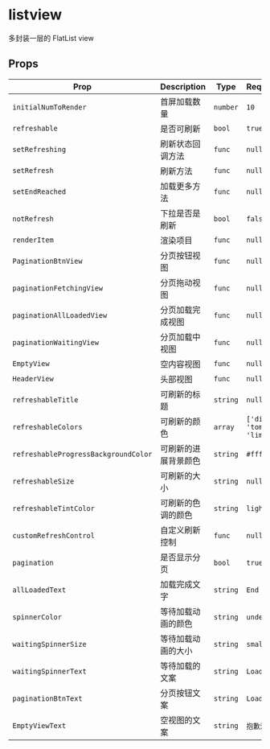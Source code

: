 # listview

多封装一层的 FlatList view

## Props

Prop | Description | Type | Required/Default
------ | ------ | ------ | ------
`initialNumToRender`|首屏加载数量|`number`|`10`
`refreshable`|是否可刷新|`bool`|`true`
`setRefreshing`|刷新状态回调方法|`func`|`null`
`setRefresh`|刷新方法|`func`|`null`
`setEndReached`|加载更多方法|`func`|`null`
`notRefresh`|下拉是否是刷新|`bool`|`false`
`renderItem`|渲染项目|`func`|`null`
`PaginationBtnView`|分页按钮视图|`func`|`null`
`paginationFetchingView`|分页拖动视图|`func`| `null`
`paginationAllLoadedView`|分页加载完成视图|`func`|`null`
`paginationWaitingView`|分页加载中视图|`func`|`null`
`EmptyView`|空内容视图|`func`|`null`
`HeaderView`|头部视图|`func`|`null`
`refreshableTitle`|可刷新的标题|`string`|`null`
`refreshableColors`|可刷新的颜色|`array`| `['dimgray', 'tomato', 'limegreen']`
`refreshableProgressBackgroundColor`|可刷新的进展背景颜色|`string`|`#fff`
`refreshableSize`|可刷新的大小|`string`|`null`
`refreshableTintColor`|可刷新的色调的颜色|`string`|`lightgray`
`customRefreshControl`|自定义刷新控制|`func`| `null`
`pagination`|是否显示分页|`bool`|`true`
`allLoadedText`|加载完成文字|`string`|`End of List`
`spinnerColor`|等待加载动画的颜色|`string`|`undefined`
`waitingSpinnerSize`|等待加载动画的大小|`string`|`small`
`waitingSpinnerText`|等待加载的文案|`string`|`Loading...`
`paginationBtnText`|分页按钮文案|`string`|`Load more...`
`EmptyViewText`|空视图的文案|`string`|`抱歉没有数据`

